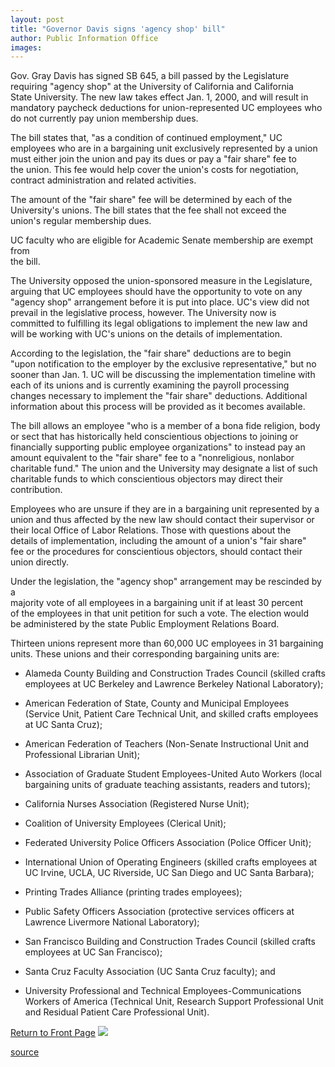 ```yaml
---
layout: post
title: "Governor Davis signs 'agency shop' bill"
author: Public Information Office
images:
---
```


Gov. Gray Davis has signed SB 645, a bill passed by the Legislature   
requiring "agency shop" at the University of California and California   
State University. The new law takes effect Jan. 1, 2000, and will result in   
mandatory paycheck deductions for union-represented UC employees who do not currently pay union membership dues.  
  
The bill states that, "as a condition of continued employment," UC   
employees who are in a bargaining unit exclusively represented by a union   
must either join the union and pay its dues or pay a "fair share" fee to   
the union. This fee would help cover the union's costs for negotiation,   
contract administration and related activities.  
  
The amount of the "fair share" fee will be determined by each of the   
University's unions. The bill states that the fee shall not exceed the   
union's regular membership dues.  
  
UC faculty who are eligible for Academic Senate membership are exempt from   
the bill.  
  
The University opposed the union-sponsored measure in the Legislature,   
arguing that UC employees should have the opportunity to vote on any   
"agency shop" arrangement before it is put into place. UC's view did not   
prevail in the legislative process, however. The University now is   
committed to fulfilling its legal obligations to implement the new law and   
will be working with UC's unions on the details of implementation.  
  
According to the legislation, the "fair share" deductions are to begin   
"upon notification to the employer by the exclusive representative," but no   
sooner than Jan. 1. UC will be discussing the implementation timeline with   
each of its unions and is currently examining the payroll processing   
changes necessary to implement the "fair share" deductions. Additional   
information about this process will be provided as it becomes available.  
  
The bill allows an employee "who is a member of a bona fide religion, body   
or sect that has historically held conscientious objections to joining or   
financially supporting public employee organizations" to instead pay an   
amount equivalent to the "fair share" fee to a "nonreligious, nonlabor   
charitable fund." The union and the University may designate a list of such   
charitable funds to which conscientious objectors may direct their   
contribution.  
  
Employees who are unsure if they are in a bargaining unit represented by a   
union and thus affected by the new law should contact their supervisor or   
their local Office of Labor Relations. Those with questions about the   
details of implementation, including the amount of a union's "fair share"   
fee or the procedures for conscientious objectors, should contact their   
union directly.  
  
Under the legislation, the "agency shop" arrangement may be rescinded by a   
majority vote of all employees in a bargaining unit if at least 30 percent   
of the employees in that unit petition for such a vote. The election would   
be administered by the state Public Employment Relations Board.  
  
Thirteen unions represent more than 60,000 UC employees in 31 bargaining   
units. These unions and their corresponding bargaining units are:

* Alameda County Building and Construction Trades Council (skilled crafts employees at UC Berkeley and Lawrence Berkeley National Laboratory);
* American Federation of State, County and Municipal Employees (Service Unit, Patient Care Technical Unit, and skilled crafts employees at UC Santa Cruz);
* American Federation of Teachers (Non-Senate Instructional Unit and Professional Librarian Unit);
* Association of Graduate Student Employees-United Auto Workers (local bargaining units of graduate teaching assistants, readers and tutors);
* California Nurses Association (Registered Nurse Unit);  
  

* Coalition of University Employees (Clerical Unit);  
  

* Federated University Police Officers Association (Police Officer Unit);  
  

* International Union of Operating Engineers (skilled crafts employees at UC Irvine, UCLA, UC Riverside, UC San Diego and UC Santa Barbara);
* Printing Trades Alliance (printing trades employees);  
  

* Public Safety Officers Association (protective services officers at Lawrence Livermore National Laboratory);
* San Francisco Building and Construction Trades Council (skilled crafts employees at UC San Francisco);
* Santa Cruz Faculty Association (UC Santa Cruz faculty); and
* University Professional and Technical Employees-Communications Workers of America (Technical Unit, Research Support Professional Unit and Residual Patient Care Professional Unit).

[Return to Front Page][1] ![ ][2]

[1]: ../../index.html
[2]: ../../images/trans.gif

[source](http://www1.ucsc.edu/currents/99-00/11-01/agency.html "Permalink to agency")
